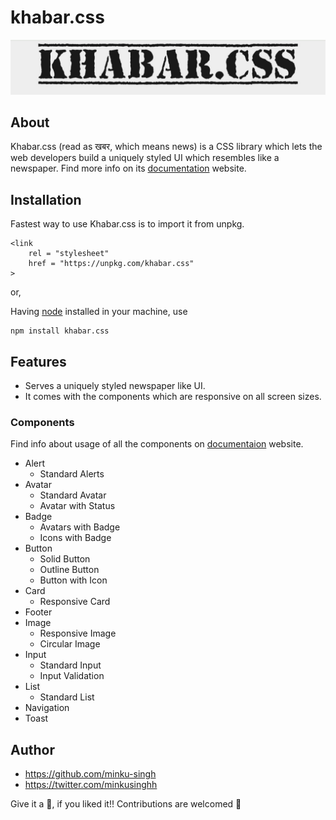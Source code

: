 # khabar.css 
![logo](./assets/images/logo.jpg)

## About
Khabar.css (read as खबर, which means news) is a CSS library which lets the web developers build a uniquely styled UI which resembles like a newspaper.
Find more info on its [documentation](https://minku-singh.github.io/khabar.css/) website.

## Installation

Fastest way to use Khabar.css is to import it from unpkg.
```
<link 
    rel = "stylesheet"
    href = "https://unpkg.com/khabar.css"    
>
```

or,

Having [node](https://nodejs.org/en/) installed in your machine, use
``` 
npm install khabar.css
```

## Features
- Serves a uniquely styled newspaper like UI.
- It comes with the components which are responsive on all screen sizes.

### Components
Find info about usage of all the components on [documentaion](https://minku-singh.github.io/khabar.css/docs/usage.html) website.

- Alert 
    - Standard Alerts
- Avatar
    - Standard Avatar 
    - Avatar with Status
- Badge
    - Avatars with Badge
    - Icons with Badge
- Button
    - Solid Button
    - Outline Button
    - Button with Icon
- Card
    - Responsive Card
- Footer
- Image
    - Responsive Image
    - Circular Image
- Input
    - Standard Input
    - Input Validation
- List
    - Standard List
- Navigation
- Toast

## Author
- https://github.com/minku-singh
- https://twitter.com/minkusinghh

Give it a 🌟, if you liked it!!
Contributions are welcomed 🥤